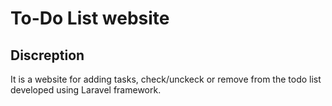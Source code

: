 # To-Do List website

## **Discreption**
 It is a website for adding tasks, check/unckeck or remove from the todo list developed using Laravel framework.
 
